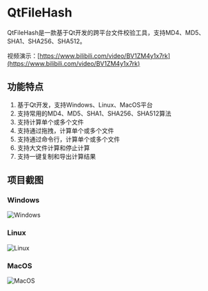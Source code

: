 # QtFileHash

QtFileHash是一款基于Qt开发的跨平台文件校验工具，支持MD4、MD5、SHA1、SHA256、SHA512。

视频演示：[https://www.bilibili.com/video/BV1ZM4y1x7rk](https://www.bilibili.com/video/BV1ZM4y1x7rk)

## 功能特点

1. 基于Qt开发，支持Windows、Linux、MacOS平台
2. 支持常用的MD4、MD5、SHA1、SHA256、SHA512算法
3. 支持计算单个或多个文件
4. 支持通过拖拽，计算单个或多个文件
5. 支持通过命令行，计算单个或多个文件
6. 支持大文件计算和停止计算
7. 支持一键复制和导出计算结果

## 项目截图

### Windows

![Windows](https://s1.ax1x.com/2023/07/16/pCIEmdA.png)

### Linux

![Linux](https://s1.ax1x.com/2023/07/16/pCIEOYt.png)

### MacOS

![MacOS](https://s1.ax1x.com/2023/07/16/pCI2Imt.jpg)